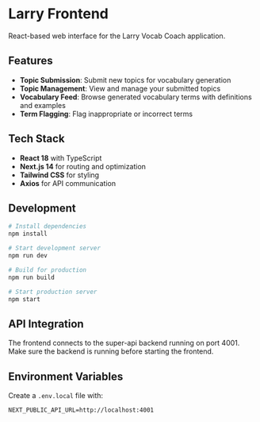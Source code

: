 # Larry Frontend

React-based web interface for the Larry Vocab Coach application.

## Features

- **Topic Submission**: Submit new topics for vocabulary generation
- **Topic Management**: View and manage your submitted topics
- **Vocabulary Feed**: Browse generated vocabulary terms with definitions and examples
- **Term Flagging**: Flag inappropriate or incorrect terms

## Tech Stack

- **React 18** with TypeScript
- **Next.js 14** for routing and optimization
- **Tailwind CSS** for styling
- **Axios** for API communication

## Development

```bash
# Install dependencies
npm install

# Start development server
npm run dev

# Build for production
npm run build

# Start production server
npm start
```

## API Integration

The frontend connects to the super-api backend running on port 4001. Make sure the backend is running before starting the frontend.

## Environment Variables

Create a `.env.local` file with:

```env
NEXT_PUBLIC_API_URL=http://localhost:4001
```
